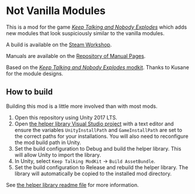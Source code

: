 # Not Vanilla Modules

This is a mod for the game [_Keep Talking and Nobody Explodes_](https://keeptalkinggame.com/) which adds new modules that look suspiciously similar to the vanilla modules.

A build is available on the [Steam Workshop](https://steamcommunity.com/sharedfiles/filedetails/?id=2003251353).

Manuals are available on the [Repository of Manual Pages](https://ktane.timwi.de/).

Based on the [_Keep Talking and Nobody Explodes_ modkit](https://github.com/keeptalkinggame/ktanemodkit/). Thanks to Kusane for the module designs.

## How to build

Building this mod is a little more involved than with most mods.

1. Open this repository using Unity 2017 LTS.
2. Open [the helper library Visual Studio project](NotVanillaModulesLib/NotVanillaModulesLib.csproj) with a text editor and ensure the variables `UnityInstallPath` and `GameInstallPath` are set to the correct paths for your installations. You will also need to reconfigure the mod build path in Unity.
3. Set the build configuration to Debug and build the helper library. This will allow Unity to import the library.
4. In Unity, select `Keep Talking ModKit` → `Build AssetBundle`.
5. Set the build configuration to Release and rebuild the helper library. The library will automatically be copied to the installed mod directory.

See [the helper library readme file](NotVanillaModulesLib/readme.md) for more information.
